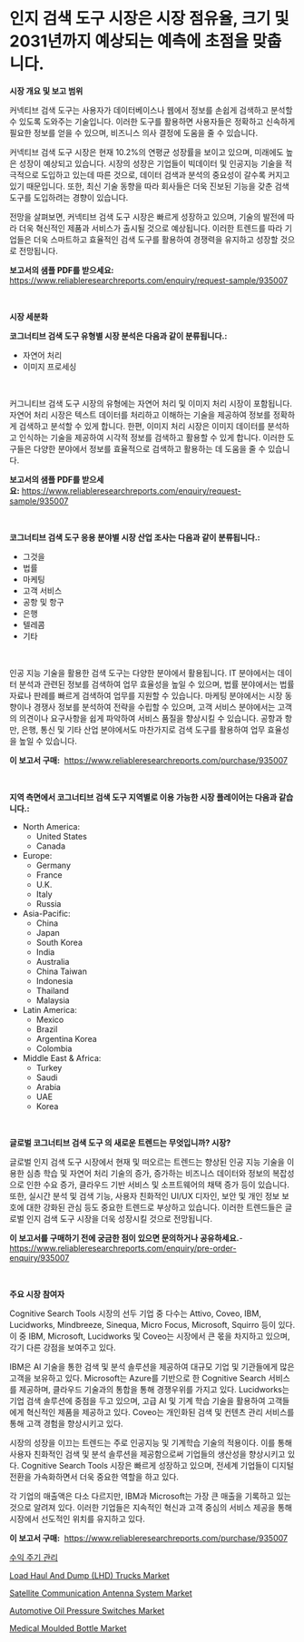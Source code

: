 <p><h1>인지 검색 도구 시장은 시장 점유율, 크기 및 2031년까지 예상되는 예측에 초점을 맞춥니다.</h1></p><p><strong>시장 개요 및 보고 범위</strong></p>
<p><p>커넥티브 검색 도구는 사용자가 데이터베이스나 웹에서 정보를 손쉽게 검색하고 분석할 수 있도록 도와주는 기술입니다. 이러한 도구를 활용하면 사용자들은 정확하고 신속하게 필요한 정보를 얻을 수 있으며, 비즈니스 의사 결정에 도움을 줄 수 있습니다. </p><p>커넥티브 검색 도구 시장은 현재 10.2%의 연평균 성장률을 보이고 있으며, 미래에도 높은 성장이 예상되고 있습니다. 시장의 성장은 기업들이 빅데이터 및 인공지능 기술을 적극적으로 도입하고 있는데 따른 것으로, 데이터 검색과 분석의 중요성이 갈수록 커지고 있기 때문입니다. 또한, 최신 기술 동향을 따라 회사들은 더욱 진보된 기능을 갖춘 검색 도구를 도입하려는 경향이 있습니다. </p><p>전망을 살펴보면, 커넥티브 검색 도구 시장은 빠르게 성장하고 있으며, 기술의 발전에 따라 더욱 혁신적인 제품과 서비스가 출시될 것으로 예상됩니다. 이러한 트렌드를 따라 기업들은 더욱 스마트하고 효율적인 검색 도구를 활용하여 경쟁력을 유지하고 성장할 것으로 전망됩니다.</p></p>
<p><strong>보고서의 샘플 PDF를 받으세요:</strong> <a href="https://www.reliableresearchreports.com/enquiry/request-sample/935007">https://www.reliableresearchreports.com/enquiry/request-sample/935007</a></p>
<p>&nbsp;</p>
<p><strong>시장 세분화</strong></p>
<p><strong>코그너티브 검색 도구 유형별 시장 분석은 다음과 같이 분류됩니다.:</strong></p>
<p><ul><li>자연어 처리</li><li>이미지 프로세싱</li></ul></p>
<p>&nbsp;</p>
<p><p>커그니티브 검색 도구 시장의 유형에는 자연어 처리 및 이미지 처리 시장이 포함됩니다. 자연어 처리 시장은 텍스트 데이터를 처리하고 이해하는 기술을 제공하여 정보를 정확하게 검색하고 분석할 수 있게 합니다. 한편, 이미지 처리 시장은 이미지 데이터를 분석하고 인식하는 기술을 제공하여 시각적 정보를 검색하고 활용할 수 있게 합니다. 이러한 도구들은 다양한 분야에서 정보를 효율적으로 검색하고 활용하는 데 도움을 줄 수 있습니다.</p></p>
<p><strong>보고서의 샘플 PDF를 받으세요:</strong>&nbsp;<a href="https://www.reliableresearchreports.com/enquiry/request-sample/935007">https://www.reliableresearchreports.com/enquiry/request-sample/935007</a></p>
<p>&nbsp;</p>
<p><strong> 코그너티브 검색 도구 응용 분야별 시장 산업 조사는 다음과 같이 분류됩니다.:</strong></p>
<p><ul><li>그것을</li><li>법률</li><li>마케팅</li><li>고객 서비스</li><li>공항 및 항구</li><li>은행</li><li>텔레콤</li><li>기타</li></ul></p>
<p>&nbsp;</p>
<p><p>인공 지능 기술을 활용한 검색 도구는 다양한 분야에서 활용됩니다. IT 분야에서는 데이터 분석과 관련된 정보를 검색하여 업무 효율성을 높일 수 있으며, 법률 분야에서는 법률 자료나 판례를 빠르게 검색하여 업무를 지원할 수 있습니다. 마케팅 분야에서는 시장 동향이나 경쟁사 정보를 분석하여 전략을 수립할 수 있으며, 고객 서비스 분야에서는 고객의 의견이나 요구사항을 쉽게 파악하여 서비스 품질을 향상시킬 수 있습니다. 공항과 항만, 은행, 통신 및 기타 산업 분야에서도 마찬가지로 검색 도구를 활용하여 업무 효율성을 높일 수 있습니다.</p></p>
<p><strong>이 보고서 구매:</strong>&nbsp; <a href="https://www.reliableresearchreports.com/purchase/935007">https://www.reliableresearchreports.com/purchase/935007</a></p>
<p>&nbsp;</p>
<p><strong>지역 측면에서 코그너티브 검색 도구 지역별로 이용 가능한 시장 플레이어는 다음과 같습니다.:</strong></p>
<p><ul>
    <li>
        North America:
        <ul>
            <li>United States</li>
            <li>Canada</li>
        </ul>
    </li>
    <li>
        Europe:
        <ul>
            <li>Germany</li>
            <li>France</li>
            <li>U.K.</li>
            <li>Italy</li>
            <li>Russia</li>
        </ul>
    </li>
    <li>
        Asia-Pacific:
        <ul>
            <li>China</li>
            <li>Japan</li>
            <li>South Korea</li>
            <li>India</li>
            <li>Australia</li>
            <li>China Taiwan</li>
            <li>Indonesia</li>
            <li>Thailand</li>
            <li>Malaysia</li>
        </ul>
    </li>
    <li>
        Latin America:
        <ul>
            <li>Mexico</li>
            <li>Brazil</li>
            <li>Argentina Korea</li>
            <li>Colombia</li>
        </ul>
    </li>
    <li>
        Middle East & Africa:
        <ul>
            <li>Turkey</li>
            <li>Saudi</li>
            <li>Arabia</li>
            <li>UAE</li>
            <li>Korea</li>
        </ul>
    </li>
    </ul></p>
<p>&nbsp;</p>
<p><strong>글로벌 코그너티브 검색 도구 의 새로운 트렌드는 무엇입니까? 시장?</strong></p>
<p><p>글로벌 인지 검색 도구 시장에서 현재 및 떠오르는 트렌드는 향상된 인공 지능 기술을 이용한 심층 학습 및 자연어 처리 기술의 증가, 증가하는 비즈니스 데이터와 정보의 복잡성으로 인한 수요 증가, 클라우드 기반 서비스 및 소프트웨어의 채택 증가 등이 있습니다. 또한, 실시간 분석 및 검색 기능, 사용자 친화적인 UI/UX 디자인, 보안 및 개인 정보 보호에 대한 강화된 관심 등도 중요한 트렌드로 부상하고 있습니다. 이러한 트렌드들은 글로벌 인지 검색 도구 시장을 더욱 성장시킬 것으로 전망됩니다.</p></p>
<p><strong>이 보고서를 구매하기 전에 궁금한 점이 있으면 문의하거나 공유하세요.</strong>- <a href="https://www.reliableresearchreports.com/enquiry/pre-order-enquiry/935007">https://www.reliableresearchreports.com/enquiry/pre-order-enquiry/935007</a></p>
<p>&nbsp;</p>
<p><strong>주요 시장 참여자</strong></p>
<p><p>Cognitive Search Tools 시장의 선두 기업 중 다수는 Attivo, Coveo, IBM, Lucidworks, Mindbreeze, Sinequa, Micro Focus, Microsoft, Squirro 등이 있다. 이 중 IBM, Microsoft, Lucidworks 및 Coveo는 시장에서 큰 몫을 차지하고 있으며, 각기 다른 강점을 보여주고 있다.</p><p>IBM은 AI 기술을 통한 검색 및 분석 솔루션을 제공하여 대규모 기업 및 기관들에게 많은 고객을 보유하고 있다. Microsoft는 Azure를 기반으로 한 Cognitive Search 서비스를 제공하며, 클라우드 기술과의 통합을 통해 경쟁우위를 가지고 있다. Lucidworks는 기업 검색 솔루션에 중점을 두고 있으며, 고급 AI 및 기계 학습 기술을 활용하여 고객들에게 혁신적인 제품을 제공하고 있다. Coveo는 개인화된 검색 및 컨텐츠 관리 서비스를 통해 고객 경험을 향상시키고 있다.</p><p>시장의 성장을 이끄는 트렌드는 주로 인공지능 및 기계학습 기술의 적용이다. 이를 통해 사용자 친화적인 검색 및 분석 솔루션을 제공함으로써 기업들의 생산성을 향상시키고 있다. Cognitive Search Tools 시장은 빠르게 성장하고 있으며, 전세계 기업들이 디지털 전환을 가속화하면서 더욱 중요한 역할을 하고 있다.</p><p>각 기업의 매출액은 다소 다르지만, IBM과 Microsoft는 가장 큰 매출을 기록하고 있는 것으로 알려져 있다. 이러한 기업들은 지속적인 혁신과 고객 중심의 서비스 제공을 통해 시장에서 선도적인 위치를 유지하고 있다.</p></p>
<p><strong>이 보고서 구매:</strong>&nbsp;&nbsp;<a href="https://www.reliableresearchreports.com/purchase/935007">https://www.reliableresearchreports.com/purchase/935007</a></p>
<p><p><a href="https://github.com/vskv4779xr1/Market-Research-Report-List-1/blob/main/4898417184643.md">수익 주기 관리</a></p><p><a href="https://skillful-vermicelli-b89.notion.site/Load-Haul-And-Dump-LHD-Trucks-Market-Share-Market-New-Trends-Analysis-Report-By-Type-By-Applica-5f339198897d4a07b9f2d9f106877a00">Load Haul And Dump (LHD) Trucks Market</a></p><p><a href="https://github.com/BryceTownsendr/Market-Research-Report-List-3/blob/main/satellite-communication-antenna-system-market.md">Satellite Communication Antenna System Market</a></p><p><a href="https://view.publitas.com/reportprime-1/automotive-oil-pressure-switches-market-share-market-new-trends-analysis-report-by-type-by-application-by-end-use-by-region-and-segment-forecasts-2024-2031/">Automotive Oil Pressure Switches Market</a></p><p><a href="https://github.com/mahnoor2003/Market-Research-Report-List-3/blob/main/medical-moulded-bottle-market.md">Medical Moulded Bottle Market</a></p></p>
